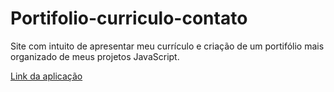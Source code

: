 # Portifolio-curriculo-contato
<p>Site com intuito de apresentar meu currículo e criação de um portifólio mais organizado de meus projetos JavaScript. </p> 
<a href="https://matheusakiramimura.github.io/JavaScript-Iniciante/">Link da aplicação</a>
